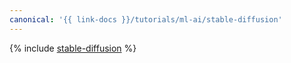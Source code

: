 ```yaml
---
canonical: '{{ link-docs }}/tutorials/ml-ai/stable-diffusion'
---
```


{% include [stable-diffusion](../../_tutorials/ml-ai/stable-diffusion.md) %}
